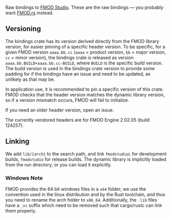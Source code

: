 Raw bindings to [FMOD Studio](https://fmod.com/studio). These are the raw
bindings — you probably want [FMOD.rs](https://lib.rs/fmod-rs) instead.

## Versioning

The bindings crate has its version derived directly from the FMOD library
version, for easier pinning of a specific header version. To be specific, for
a given FMOD version `aaaa.bb.cc` (`aaaa` = product version, `bb` = major
version, `cc` = minor version), the bindings crate is released as version
`aaaa.bb.BUILD+aaaa.bb.cc-BUILD`, where `BUILD` is the specific build version.
The build version is used in the bindings crate version to provide some padding
for if the bindings have an issue and need to be updated, as unlikely as that
may be.

In application use, it is recommended to pin a specific version of this crate.
FMOD checks that the header version matches the dynamic library version, so if
a version mismatch occurs, FMOD will fail to initialize.

If you need an older header version, open an issue.

The currently vendored headers are for FMOD Engine 2.02.05 (build 124257).

## Linking

We add `lib/{arch}` to the search path, and link `fmodstudioL` for development
builds, `fmodstudio` for release builds. The dynamic library is implicitly
loaded from the run directory, or you can load it explicitly.

### Windows Note

FMOD provides the 64 bit windows files in a `x64` folder; we use the convention
used in the linux distribution and by the Rust toolchain, and thus you need to
rename the arch folder to `x86_64`. Additionally, the `.lib` files have a `_vc`
suffix which need to be removed such that cargo/rustc can link them properly.
